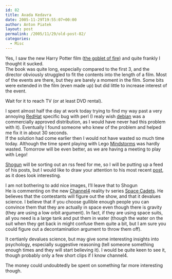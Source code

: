 ```yaml
---
id: 82
title: Avada Kedavra
date: 2005-11-29T19:55:07+00:00
author: Anton Piatek
layout: post
permalink: /2005/11/29/old-post-82/
categories:
  - Misc
---
```

Yes, I saw the new Harry Potter film ([the goblet of fire](http://imdb.com/title/tt0330373/)) and quite frankly I thought it sucked.  
The book was quite long, especially compared to the first 3, and the director obviously struggled to fit the contents into the length of a film. Most of the events are there, but they are barely a moment in the film. Some bits were extended in the film (even made up) but did little to increase interest of the event.

Wait for it to reach TV (or at least DVD rental).

I spent almost half the day at work today trying to find my way past a very annoying [RedHat](http://redhat.com) specific bug with perl (I realy wish [debian](http://debian.org) was a commercially approved distribution, as I would have never had this problem with it). Eventually I found someone who knew of the problem and helped me fix it in about 30 seconds.  
If the solution had come earlier then I would not have wasted so much time today. Although the time spent playing with Lego [Mindstorms](http://www.legomindstorms.com) was hardly wasted. Tomorrow will be even better, as we are having a meeting to play with Lego!

[Shogun](http://shoguninthedojo.blogspot.com) will be sorting out an rss feed for me, so I will be putting up a feed of his posts, but I would like to draw your attention to his most recent [post](http://shoguninthedojo.blogspot.com/2005/11/space-cadetsboldly-shattering-dreams.html), as it does look interesting. 

I am not bothering to add nice images, I&#8217;ll leave that to Shogun  
He is commenting on the new [Channel4](http://channel4.co.uk/) reality tv series [Space Cadets](http://www.channel4.com/entertainment/tv/microsites/S/spacecadets/). He believes that the contestants will figure out the show, and that it devalues science. I believe that if you choose gullible enough people you can convince them that they are actually in space even though there is gravity (they are using a low orbit argument). In fact, if they are using space suits, all you need is a large tank and put them in water (though the water on the suit when they get back in might confuse them quite a bit, but I am sure you could figure out a decontamination argument to throw them off). 

It certianly devalues science, but may give some interesting insights into psychology, especially suggestive reasoning (tell someone something enough times and they will start believing it). I would be quite keen to see it, though probably only a few short clips if I know channel4.

The money could undoubtedly be spent on something far more interesting though.